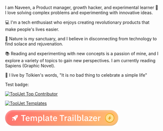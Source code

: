 I am Naveen, a Product manager, growth hacker, and experimental learner
💜 I love solving complex problems and experimenting with innovative ideas.

💻 I'm a tech enthusiast who enjoys creating revolutionary products that make people's lives easier.

🌱 Nature is my sanctuary, and I believe in disconnecting from technology to find solace and rejuvenation.

📚 Reading and experimenting with new concepts is a passion of mine, and I explore a variety of topics to gain new perspectives. I am currently reading Sapiens (Graphic Novel).

🌟 I live by Tolkien's words, "It is no bad thing to celebrate a simple life"

Test badge:

[![ToolJet Top Contributor](https://img.shields.io/badge/ToolJet%20Top%20Contributor-3E63DD?style=flat&link=https://www.tooljet.com/)](https://www.tooljet.com/)

<div align="left">

[![ToolJet Templates](https://partner-assets.tooljet.com/Template-Template-Badge.svg)](https://www.tooljet.com/)

</div>


<div align="left">

[![ToolJet Template Trailblazer](https://raw.githubusercontent.com/GrowwithNaveen/GrowwithNaveen/fad64492d39f71d98e8aaeea7acd6bf814d7868b/Template%20badge%20v1.svg)](https://github.com/orgs/ToolJet/projects/16/views/2)

</div>

